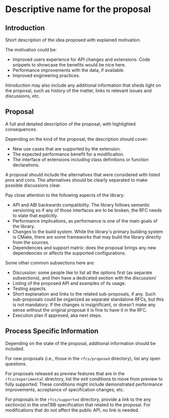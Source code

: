 # Descriptive name for the proposal

## Introduction

Short description of the idea proposed with explained motivation. 

The motivation could be:
- Improved users experience for API changes and extensions. Code snippets to
  showcase the benefits would be nice here.
- Performance improvements with the data, if available.
- Improved engineering practices.

Introduction may also include any additional information that sheds light on
the proposal, such as history of the matter, links to relevant issues and
discussions, etc.

## Proposal

A full and detailed description of the proposal, with highlighted consequences.

Depending on the kind of the proposal, the description should cover:

- New use cases that are supported by the extension.
- The expected performance benefit for a modification. 
- The interface of extensions including class definitions or function 
declarations.

A proposal should include the alternatives that were considered with listed
pros and cons. The alternatives should be clearly separated to make possible
discussions clear.

Pay close attention to the following aspects of the library:
- API and ABI backwards compatibility. The library follows semantic versioning
  so if any of those interfaces are to be broken, the RFC needs to state that
  explicitly.
- Performance implications, as performance is one of the main goals of the library.
- Changes to the build system. While the library's primary building system is
  CMake, there are some frameworks that may build the library directly from the sources.
- Dependencies and support matrix: does the proposal brings any new
  dependencies or affects the supported configurations.

Some other common subsections here are:
- Discussion: some people like to list all the options first (as separate
  subsections), and then have a dedicated section with the discussion/
- Listing of the proposed API and examples of its usage.
- Testing aspects.
- Short explanation and links to the related sub-proposals, if any. Such
  sub-proposals could be organized as separate standalone RFCs, but this is
  not mandatory. If the changes is insignificant, or doesn't make any sense
  without the original proposal it is fine to have it in the RFC.
- Execution plan if approved, aka next steps.

## Process Specific Information

Depending on the state of the proposal, additional information should be
included.

For new proposals (i.e., those in the `rfcs/proposed` directory), list any
open questions.

For proposals released as preview features that are in the `rfcs/experimental`
directory, list the exit conditions to move from preview to fully supported.
These conditions might include demonstrated performance improvements,
acceptance of specification changes, etc.

For proposals in the `rfcs/supported` directory, provide a link to the
any section(s) in the oneTBB specification that related to the proposal.
For modifications that do not affect the public API, no link is needed.
